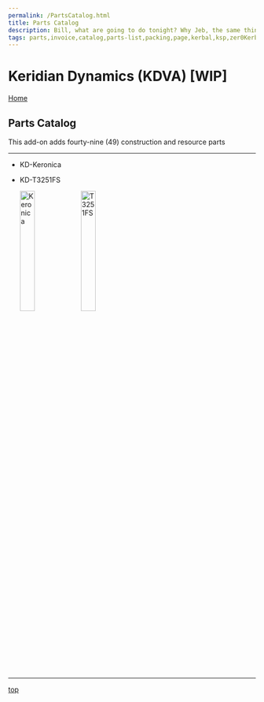 ```yaml
---
permalink: /PartsCatalog.html
title: Parts Catalog
description: Bill, what are going to do tonight? Why Jeb, the same thing we do every night, Take over the world!
tags: parts,invoice,catalog,parts-list,packing,page,kerbal,ksp,zer0Kerbal,zedK
---
```


<!-- PartsCatalog.md v1.1.4.0
Keridian Dynamics (KDVA)
created: 01 Feb 2022
updated: 04 Jul 2022 -->

<script src="https://kit.fontawesome.com/0ea5493613.js" crossorigin="anonymous"></script>
<i class="fa-solid fa-explosion fa-beat-fade fa-3x" style="--fa-beat-fade-opacity: 0.1; --fa-beat-fade-scale: 1.25;color: #FF7E03" ></i>

# Keridian Dynamics (KDVA) [WIP]

[Home](./index.md)

## Parts Catalog

This add-on adds fourty-nine (49) construction and resource parts

---

* KD-Keronica
* KD-T3251FS

  <img src="https://raw.githubusercontent.com/zer0Kerbal/KeridianDynamics/master/GameData/KeridianDynamics/Parts/%40thumbs/KD-Keronica_icon.png" alt="Keronica" width="25%" height="25%" /> <img src="https://raw.githubusercontent.com/zer0Kerbal/KeridianDynamics/master/GameData/KeridianDynamics/Parts/%40thumbs/KD-T3251FS_icon.png" alt="T3251FS" width="25%" height="25%" />


---

[top](#parts-catalog)

<!-- this file CC BY-ND 4.0 by zer0Kerbal -->